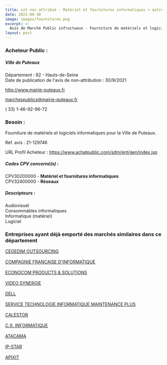 ```yaml
---
title: Lot non attribué - Matériel et fournitures informatiques + autres fournitures
date: 2021-09-30
image: images/fournitures.png
excerpt: >-
  Avis de Marché Public infructueux - Fourniture de matériels et logiciels informatiques pour la Ville de Puteaux.
layout: post
---
```


### Acheteur Public :
##### Ville de Puteaux
Département : 92 - Hauts-de-Seine<br/>
Date de publication de l'avis de non-attribution : 30/9/2021


http://www.mairie-puteaux.fr

marchespublics@mairie-puteaux.fr

( 33) 1-46-92-96-72
### Besoin :

Fourniture de matériels et logiciels informatiques pour la Ville de Puteaux.

Ref. avis : 21-129746

URL Profil Acheteur : https://www.achatpublic.com/sdm/ent/gen/index.jsp

##### Codes CPV concerné(s) :
CPV30200000 - **Matériel et fournitures informatiques** <br/>
CPV32400000 - **Réseaux** <br/>

##### Descripteurs :
Audiovisuel <br/>
Consommables informatiques <br/>
Informatique (matériel) <br/>
Logiciel <br/>

### Entreprises ayant déjà emporté des marchés similaires dans ce département
<a href="/entreprise-544/siren-303529184">CEGEDIM OUTSOURCING</a><br/><br/>
<a href="/entreprise-546/siren-323540534">COMPAGNIE FRANCAISE D'INFORMATIQUE</a><br/><br/>
<a href="/entreprise-547/siren-331566430">ECONOCOM PRODUCTS & SOLUTIONS</a><br/><br/>
<a href="/entreprise-550/siren-349264804">VIDEO SYNERGIE</a><br/><br/>
<a href="/entreprise-550/siren-351528229">DELL</a><br/><br/>
<a href="/entreprise-552/siren-383163201">SERVICE TECHNOLOGIE INFORMATIQUE MAINTENANCE PLUS</a><br/><br/>
<a href="/entreprise-554/siren-393858543">CALESTOR</a><br/><br/>
<a href="/entreprise-559/siren-425132693">C.X. INFORMATIQUE</a><br/><br/>
<a href="/entreprise-560/siren-434853560">ATACAMA</a><br/><br/>
<a href="/entreprise-567/siren-500315262">IP-STAR</a><br/><br/>
<a href="/entreprise-571/siren-529753147">APIXIT</a><br/><br/>
